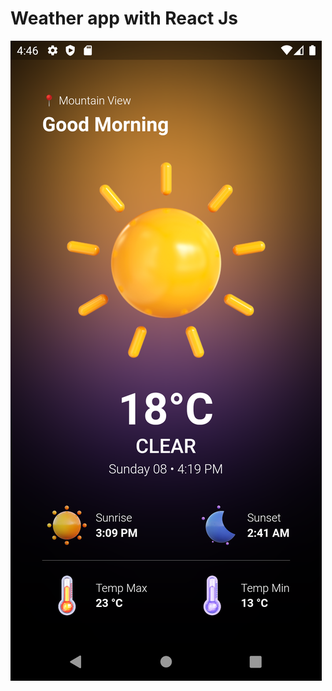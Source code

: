 # Weather app with React Js
![Banner](https://github.com/johnmaths9/weather-app-flutter/blob/main/assets/Screenshot_1696779997.png)
